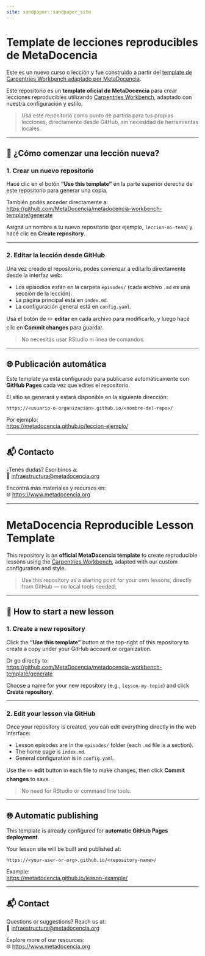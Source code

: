```yaml
---
site: sandpaper::sandpaper_site
---
```


# Template de lecciones reproducibles de MetaDocencia

Este es un nuevo curso o lección y fue construido a partir del [template de Carpentries Workbench adaptado por MetaDocencia][workbench]. 

[workbench]: https://metadocencia.github.io/metadocencia-workbench-template

Este repositorio es un **template oficial de MetaDocencia** para crear lecciones reproducibles utilizando [Carpentries Workbench](https://carpentries.github.io/sandpaper/), adaptado con nuestra configuración y estilo.

> Usá este repositorio como punto de partida para tus propias lecciones, directamente desde GitHub, sin necesidad de herramientas locales.

---

## 🚀 ¿Cómo comenzar una lección nueva?

### 1. Crear un nuevo repositorio

Hacé clic en el botón **“Use this template”** en la parte superior derecha de este repositorio para generar una copia.

También podés acceder directamente a:  
https://github.com/MetaDocencia/metadocencia-workbench-template/generate

Asigná un nombre a tu nuevo repositorio (por ejemplo, `leccion-mi-tema`) y hacé clic en **Create repository**.

---

### 2. Editar la lección desde GitHub

Una vez creado el repositorio, podés comenzar a editarlo directamente desde la interfaz web:

- Los episodios están en la carpeta `episodes/` (cada archivo `.md` es una sección de la lección).
- La página principal está en `index.md`.
- La configuración general está en `config.yaml`.

Usá el botón de ✏️ **editar** en cada archivo para modificarlo, y luego hacé clic en **Commit changes** para guardar.

> No necesitás usar RStudio ni línea de comandos.

---

## 🌐 Publicación automática

Este template ya está configurado para publicarse automáticamente con **GitHub Pages** cada vez que edites el repositorio.

El sitio se generará y estará disponible en la siguiente dirección:

```
https://<usuario-o-organización>.github.io/<nombre-del-repo>/
```

Por ejemplo:  
https://metadocencia.github.io/leccion-ejemplo/

---

## 📬 Contacto

¿Tenés dudas? Escribinos a:  
📧 infraestructura@metadocencia.org

Encontrá más materiales y recursos en:  
🌐 https://www.metadocencia.org

---

# MetaDocencia Reproducible Lesson Template

This repository is an **official MetaDocencia template** to create reproducible lessons using the [Carpentries Workbench](https://carpentries.github.io/sandpaper/), adapted with our custom configuration and style.

> Use this repository as a starting point for your own lessons, directly from GitHub — no local tools needed.

---

## 🚀 How to start a new lesson

### 1. Create a new repository

Click the **“Use this template”** button at the top-right of this repository to create a copy under your GitHub account or organization.

Or go directly to:  
https://github.com/MetaDocencia/metadocencia-workbench-template/generate

Choose a name for your new repository (e.g., `lesson-my-topic`) and click **Create repository**.

---

### 2. Edit your lesson via GitHub

Once your repository is created, you can edit everything directly in the web interface:

- Lesson episodes are in the `episodes/` folder (each `.md` file is a section).
- The home page is `index.md`.
- General configuration is in `config.yaml`.

Use the ✏️ **edit** button in each file to make changes, then click **Commit changes** to save.

> No need for RStudio or command line tools.

---

## 🌐 Automatic publishing

This template is already configured for **automatic GitHub Pages deployment**.

Your lesson site will be built and published at:

```
https://<your-user-or-org>.github.io/<repository-name>/
```

Example:  
https://metadocencia.github.io/lesson-example/

---

## 📬 Contact

Questions or suggestions? Reach us at:  
📧 infraestructura@metadocencia.org

Explore more of our resources:  
🌐 https://www.metadocencia.org


